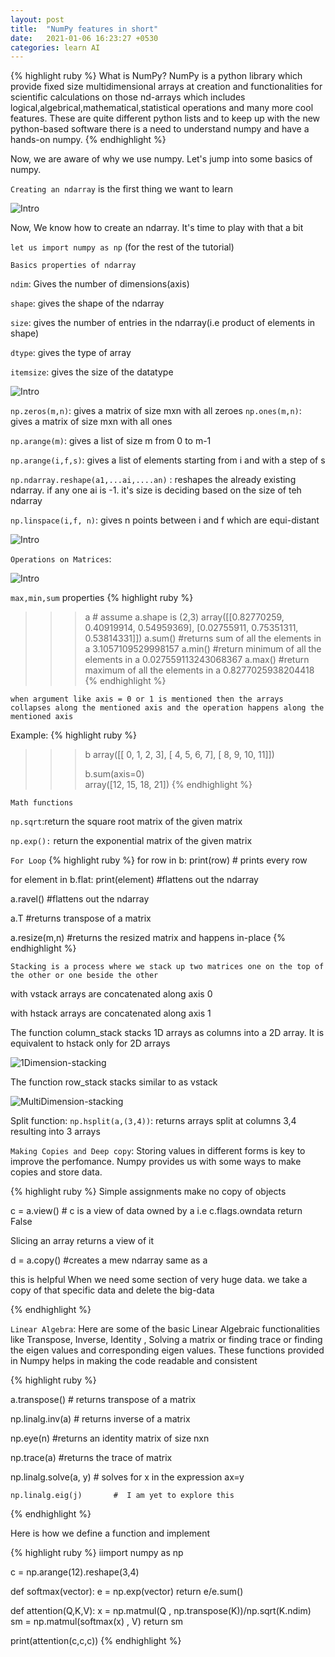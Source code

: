 ```yaml
---
layout: post
title:  "NumPy features in short"
date:   2021-01-06 16:23:27 +0530
categories: learn AI
---
```

{% highlight ruby %}
What is NumPy?
NumPy is a python library which provide fixed size multidimensional arrays at creation and functionalities for scientific calculations on those nd-arrays which includes logical,algebrical,mathematical,statistical operations and many more cool features. These are quite different python lists and to keep up with the new python-based software there is a need to understand numpy and have a hands-on numpy.
{% endhighlight %}

Now, we are aware of why we use numpy. Let's jump into some basics of numpy.

`Creating an ndarray` is the first thing we want to learn

![Intro](/images/intro.png)



Now, We know how to create an ndarray. It's time to play with that a bit

`let us import numpy as np` (for the rest of the tutorial) 

`Basics properties of ndarray`

`ndim`: Gives the number of dimensions(axis)

`shape`: gives the shape of the ndarray

`size`: gives the number of entries in the ndarray(i.e product of elements in shape)

`dtype`: gives the type of array

`itemsize`: gives the size of the datatype

![Intro](/images/proper.png)

`np.zeros(m,n)`: gives a matrix of size mxn with all zeroes
`np.ones(m,n)`: gives a matrix of size mxn with all ones

`np.arange(m)`: gives a list of size m from 0 to m-1

`np.arange(i,f,s)`: gives a list of elements starting from i and with a step of s

`np.ndarray.reshape(a1,...ai,....an)` : reshapes the already existing ndarray. if any one ai is -1. it's size is deciding based on the size of teh ndarray

`np.linspace(i,f, n)`: gives n points between i and f which are equi-distant

![Intro](/images/zeros.png)


`Operations on Matrices`:

![Intro](/images/matmul.png)


`max,min,sum` properties
{% highlight ruby %}
>>>a                      # assume a.shape is (2,3)
array([[0.82770259, 0.40919914, 0.54959369],
       [0.02755911, 0.75351311, 0.53814331]])
>>> a.sum()               #returns sum of all the elements in a
3.1057109529998157
>>> a.min()               #return minimum of all the elements in a
0.027559113243068367
>>> a.max()               #return maximum of all the elements in a
0.8277025938204418
{% endhighlight %}

`when argument like axis = 0 or 1 is mentioned then the arrays collapses along the mentioned axis and the operation happens along the mentioned axis`

Example: 
{% highlight ruby %}
>>> b
array([[ 0,  1,  2,  3],
       [ 4,  5,  6,  7],
       [ 8,  9, 10, 11]])
>>>
>>> b.sum(axis=0)                            
array([12, 15, 18, 21])
{% endhighlight %}


`Math functions`

`np.sqrt`:return the square root matrix of the given matrix

`np.exp():` return the exponential matrix of the given matrix 

`For Loop`
{% highlight ruby %}
for row in b:
	print(row)  # prints every row


for element in b.flat:
	print(element)     #flattens out the ndarray



a.ravel()              #flattens out the ndarray

a.T                    #returns transpose of a matrix	

a.resize(m,n)          #returns the resized matrix and happens in-place
{% endhighlight %}


`Stacking is a process where we stack up two matrices one on the top of the other or one beside the other`

with vstack arrays are concatenated along axis 0

with hstack arrays are concatenated along axis 1

The function column_stack stacks 1D arrays as columns into a 2D array. It is equivalent to hstack only for 2D arrays

![1Dimension-stacking](/images/1D.png)

The function row_stack stacks similar to as vstack

![MultiDimension-stacking](/images/multiD.png)



Split function: 
`np.hsplit(a,(3,4))`: returns arrays split at columns 3,4 resulting into 3 arrays


`Making Copies and Deep copy`: Storing values in different forms is key to improve the perfomance.
Numpy provides us with some ways to make copies and store data.

{% highlight ruby %}
Simple assignments make no copy of objects

c = a.view() # c is a view of data owned by a i.e  c.flags.owndata return False

Slicing an array returns a view of it

d = a.copy()      #creates a mew ndarray same as a

this is helpful When we need some section of very huge data. we take a copy of that specific data and delete the big-data


{% endhighlight %}

`Linear Algebra`: Here are some of the basic Linear Algebraic functionalities like
Transpose, Inverse, Identity , Solving a matrix or finding trace or finding the eigen
values and corresponding eigen values. These functions provided in Numpy helps in making 
the code readable and consistent

{% highlight ruby %}

a.transpose() # returns transpose of a matrix

np.linalg.inv(a)  # returns inverse of a matrix

np.eye(n)         #returns an identity matrix of size nxn

np.trace(a)       #returns the trace of matrix

np.linalg.solve(a, y)  # solves for x in the expression ax=y

`np.linalg.eig(j)       #  I am yet to explore this `

{% endhighlight %}

Here is how we define a function and implement

{% highlight ruby %}
iimport numpy as np 

c = np.arange(12).reshape(3,4)

def softmax(vector):
	e = np.exp(vector)
	return e/e.sum()


def attention(Q,K,V):
	x = np.matmul(Q , np.transpose(K))/np.sqrt(K.ndim)
	sm = np.matmul(softmax(x) , V)
	return sm

print(attention(c,c,c))
{% endhighlight %}

